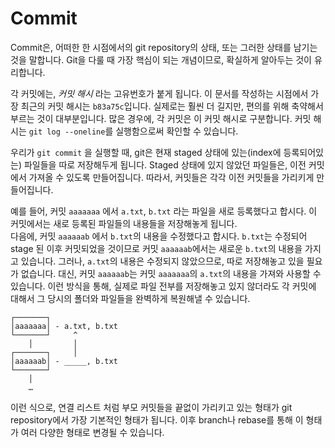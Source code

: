 # Commit
Commit은, 어떠한 한 시점에서의 git repository의 상태, 또는 그러한 상태를 남기는 것을 말합니다.
Git을 다룰 때 가장 핵심이 되는 개념이므로, 확실하게 알아두는 것이 유리합니다.

각 커밋에는, *커밋 해시* 라는 고유번호가 붙게 됩니다.
이 문서를 작성하는 시점에서 가장 최근의 커밋 해시는 `b83a75c`입니다.
실제로는 훨씬 더 길지만, 편의를 위해 축약해서 부르는 것이 대부분입니다.
많은 경우에, 각 커밋은 이 커밋 해시로 구분합니다.
커밋 해시는 `git log --oneline`를 실행함으로써 확인할 수 있습니다.

우리가 `git commit` 을 실행할 때, git은 현재 staged 상태에 있는(index에 등록되어있는) 파일들을 따로 저장해두게 됩니다. Staged 상태에 있지 않았던 파일들은, 이전 커밋에서 가져올 수 있도록 만들어집니다. 따라서, 커밋들은 각각 이전 커밋들을 가리키게 만들어집니다.

예를 들어, 커밋 `aaaaaaa` 에서 `a.txt`, `b.txt` 라는 파일을 새로 등록했다고 합시다.
이 커밋에서는 새로 등록된 파일들의 내용들을 저장해놓게 됩니다.  
다음에, 커밋 `aaaaaab` 에서 `b.txt`의 내용을 수정했다고 합시다. 
`b.txt`는 수정되어 stage 된 이후 커밋되었을 것이므로 커밋 `aaaaaab`에서는 새로운 `b.txt`의 내용을 가지고 있습니다. 
그러나, `a.txt`의 내용은 수정되지 않았으므로, 따로 저장해놓고 있을 필요가 없습니다. 
대신, 커밋 `aaaaaab`는 커밋 `aaaaaaa`의 `a.txt`의 내용을 가져와 사용할 수 있습니다.
이런 방식을 통해, 실제로 파일 전부를 저장해놓고 있지 않더라도 각 커밋에 대해서 그 당시의 폴더와 파일들을 완벽하게 복원해낼 수 있습니다.

```
┌───────┐
│aaaaaaa│ - a.txt, b.txt
└───────┘     ^
    │         │
┌───────┐     │
│aaaaaab│ - _____, b.txt
└───────┘
    │
    …
```
이런 식으로, 연결 리스트 처럼 부모 커밋들을 끝없이 가리키고 있는 형태가 git repository에서 가장 기본적인 형태가 됩니다.
이후 branch나 rebase를 통해 이 형태가 여러 다양한 형태로 변경될 수 있습니다.